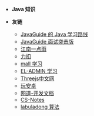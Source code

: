 
* **Java 知识**


* **友链**

  * [JavaGuide 的 Java 学习路线](https://snailclimb.gitee.io/javaguide/#/)
  * [JavaGuide 面试突击版](https://snailclimb.gitee.io/javaguide-interview/#/)
  * [江南一点雨](http://itboyhub.com/)
  * [力扣](https://leetcode-cn.com/problemset/all/)
  * [mall 学习](http://www.macrozheng.com/#/)
  * [EL-ADMIN 学习](https://el-admin.vip/)
  * [Threejs中文网](http://www.webgl3d.cn/)
  * [玩安卓](https://www.wanandroid.com/index)
  * [网道-开发文档](https://wangdoc.com/)
  * [CS-Notes](https://www.cyc2018.xyz/)
  * [labuladong 算法](https://github.com/labuladong/fucking-algorithm)


